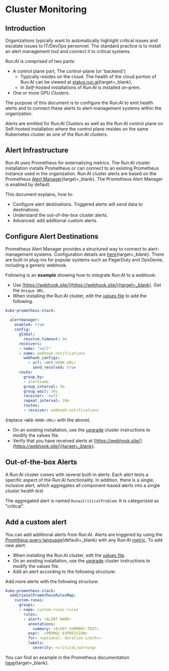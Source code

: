 # Cluster Monitoring

## Introduction

Organizations typically want to automatically highlight critical issues and escalate issues to IT/DevOps personnel. The standard practice is to install an alert management tool and connect it to critical systems. 

Run:AI is comprised of two parts:

* A control plane part, The control-plane (or 'backend'):
  * Typically resides on the cloud. The health of the cloud portion of Run:AI can be viewed at [status.run.ai](https://status.run.ai){target=_blank}. 
  * In _Self-hosted_ installations of Run:AI is installed on-prem.
* One or more _GPU Clusters_. 

The purpose of this document is to configure the Run:AI to emit health alerts and to connect these alerts to alert-management systems within the organization. 

Alerts are emitted for Run:AI Clusters as well as the Run:AI control plane on Self-hosted installation where the control plane resides on the same Kubernetes cluster as one of the Run:AI clusters. 


## Alert Infrastructure

Run:AI uses Prometheus for externalizing metrics. The Run:AI cluster installation installs Prometheus or can connect to an existing Prometheus instance used in the organization. 
Run:AI cluster alerts are based on the Prometheus [Alert Manager](https://prometheus.io/docs/alerting/latest/alertmanager/){target=_blank}. The Prometheus Alert Manager is enabled by default.  

This document explains, how to:

* Configure alert destinations. Triggered alerts will send data to destinations.  
* Understand the out-of-the-box cluster alerts. 
* Advanced: add additional custom alerts. 


## Configure Alert Destinations

Prometheus Alert Manager provides a structured way to connect to alert-management systems. Configuration details are [here](https://prometheus.io/docs/alerting/latest/configuration/){target=_blank}. There are built-in plug-ins for popular systems such as PagerDuty and OpsGenie, including a generic webhook. 

Following is an __example__ showing how to integrate Run:AI to a webhook:

* Use [https://webhook.site/](https://webhook.site/){target=_blank}. Get the `Unique URL`.
* When installing the Run:AI cluster, edit the [values file](../cluster-setup/cluster-install.md/#step-3-install-runai) to add the following.

``` YAML
kube-prometheus-stack:
  ...
  alertmanager:
    enabled: true
    config:
      global:
        resolve_timeout: 5m
      receivers:
      - name: "null"
      - name: webhook-notifications
        webhook_configs:
          - url: <WEB-HOOK-URL>
            send_resolved: true
      route:
        group_by:
        - alertname
        group_interval: 5m
        group_wait: 30s
        receiver: 'null'
        repeat_interval: 10m
        routes:
        - receiver: webhook-notifications
```

(replace `<WEB-HOOK-URL>` with the above).

* On an existing installation, use the [upgrade](../cluster-setup/cluster-upgrade.md) cluster instructions to modify the values file.
* Verify that you have received alerts at [https://webhook.site/](https://webhook.site/){target=_blank}.


## Out-of-the-box Alerts

A Run:AI cluster comes with several built-in alerts. Each alert tests a specific aspect of the Run:AI functionality. In addition, there is a single, inclusive alert, which aggregates all component-based alerts into a single _cluster health test_

The aggregated alert is named `RunaiCriticalProblem`. It is categorized as "critical".

## Add a custom alert

You can add additional alerts from Run:AI. Alerts are triggered by using the [Promtheus query language](https://prometheus.io/docs/prometheus/latest/querying/basics/){default=_blank} with any Run:AI [metric](../../../developer/metrics/metrics.md). To add new alert:

* When installing the Run:AI cluster, edit the [values file](../cluster-setup/cluster-install.md/#step-3-install-runai).
* On an existing installation, use the [upgrade](../cluster-setup/cluster-upgrade.md) cluster instructions to modify the values file.
* Add an alert according to the following structure:


Add more alerts with the following structure:


``` yaml
kube-prometheus-stack:
  additionalPrometheusRulesMap:
    custom-runai:
      groups:
      - name: custom-runai-rules
        rules:
        - alert: <ALERT-NAME>
          annotations:
            summary: <ALERT-SUMMARY-TEXT>
          expr:  <PROMQL-EXPRESSION>
          for: <optional: duration s/m/h>>
          labels:
            severity: <critical/warning>
```

You can find an example in the Prometheus documentation [here](https://prometheus.io/docs/prometheus/latest/configuration/alerting_rules/){target=_blank}.
